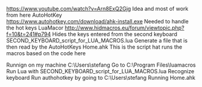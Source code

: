 https://www.youtube.com/watch?v=Arn8ExQ2Gjg
        Idea and most of work from here
AutoHotKey                                  
        https://www.autohotkey.com/download/ahk-install.exe
        Needed to handle the hot keys
LuaMacor
        http://www.hidmacros.eu/forum/viewtopic.php?f=10&t=241#p794
        Hides the keys entered from the second keyboard
SECOND_KEYBOARD_script_for_LUA_MACROS.lua
        Generate a file that is then read by the AutoHotKeys
Home.ahk
        This is the script hat runs the macros based on the code here

Runnign on my machine
        C:\Users\stefang
        Go to C:\Program Files\luamacros\
        Run Lua with SECOND_KEYBOARD_script_for_LUA_MACROS.lua
        Recognize keyboard
        Run authohotkey by going to C:\Users\stefang
        Running Home.ahk
